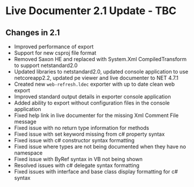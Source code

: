 # Live Documenter 2.1 Update - TBC

## Changes in 2.1

* Improved performance of export
* Support for new csproj file format
* Removed Saxon HE and replaced with System.Xml CompiledTransform to support netstandard2.0
* Updated libraries to netstandard2.0, updated console application to use netcoreapp2.2, updated pe viewer and live documenter to NET 4.7.1
* Created new `web-refresh.ldec` exporter with up to date clean web export
* Improved standard output details in exporter console application
* Added ability to export without configuration files in the console application
* Fixed help link in live documenter for the missing Xml Comment File message
* Fixed issue with no return type information for methods
* Fixed issue with set keyword missing from c# property syntax
* Fixed issue with c# constructor syntax formatting
* Fixed issue where types are not being documented when they have no namespace
* Fixed issue with ByRef syntax in VB not being shown
* Resolved issues with c# delegate syntax formatting
* Fixed issues with interface and base class display formatting for c# syntax

